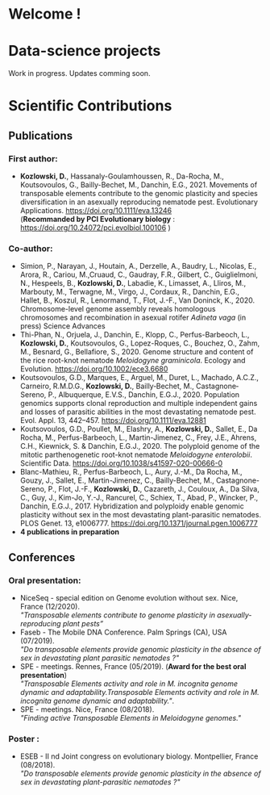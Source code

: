 # Welcome !

# Data-science projects

Work in progress. Updates comming soon.


# Scientific Contributions 

## Publications 

### First author:
- **Kozlowski, D.**, Hassanaly-Goulamhoussen, R., Da-Rocha, M., Koutsovoulos, G., Bailly-Bechet, M., Danchin, E.G., 2021. Movements of transposable elements contribute to the genomic plasticity and species diversification in an asexually reproducing nematode pest. Evolutionary Applications. https://doi.org/10.1111/eva.13246 <br>(**Recommanded by PCI Evolutionary biology** : https://doi.org/10.24072/pci.evolbiol.100106 )

### Co-author:
- Simion, P., Narayan, J., Houtain, A., Derzelle, A., Baudry, L., Nicolas, E., Arora, R., Cariou, M.,Cruaud, C., Gaudray, F.R., Gilbert, C., Guiglielmoni, N., Hespeels, B., **Kozlowski, D.**, Labadie, K., Limasset, A., Lliros, M., Marbouty, M., Terwagne, M., Virgo, J., Cordaux, R., Danchin, E.G., Hallet, B., Koszul, R., Lenormand, T., Flot, J.-F., Van Doninck, K., 2020. Chromosome-level genome assembly reveals homologous chromosomes and recombination in asexual rotifer _Adineta vaga_ (in press) Science Advances
- Thi-Phan, N., Orjuela, J., Danchin, E., Klopp, C., Perfus-Barbeoch, L., **Kozlowski, D.**, Koutsovoulos, G., Lopez-Roques, C., Bouchez, O., Zahm, M., Besnard, G., Bellafiore, S., 2020. Genome structure and content of the rice root-knot nematode _Meloidogyne graminicola_. Ecology and Evolution. https://doi.org/10.1002/ece3.6680
- Koutsovoulos, G.D., Marques, E., Arguel, M., Duret, L., Machado, A.C.Z., Carneiro, R.M.D.G., **Kozlowski, D.**, Bailly‐Bechet, M., Castagnone‐Sereno, P., Albuquerque, E.V.S., Danchin, E.G.J., 2020. Population genomics supports clonal reproduction and multiple independent gains and losses of parasitic abilities in the most devastating nematode pest. Evol. Appl. 13, 442–457. https://doi.org/10.1111/eva.12881
- Koutsovoulos, G.D., Poullet, M., Elashry, A., **Kozlowski, D.**, Sallet, E., Da Rocha, M., Perfus-Barbeoch, L., Martin-Jimenez, C., Frey, J.E., Ahrens, C.H., Kiewnick, S. \& Danchin, E.G.J., 2020. The polyploid genome of the mitotic parthenogenetic root-knot nematode _Meloidogyne enterolobii_. Scientific Data. https://doi.org/10.1038/s41597-020-00666-0
- Blanc-Mathieu, R., Perfus-Barbeoch, L., Aury, J.-M., Da Rocha, M., Gouzy, J., Sallet, E., Martin-Jimenez, C., Bailly-Bechet, M., Castagnone-Sereno, P., Flot, J.-F., **Kozlowski, D.**, Cazareth, J., Couloux, A., Da Silva, C., Guy, J., Kim-Jo, Y.-J., Rancurel, C., Schiex, T., Abad, P., Wincker, P., Danchin, E.G.J., 2017. Hybridization and polyploidy enable genomic plasticity without sex in the most devastating plant-parasitic nematodes. PLOS Genet. 13, e1006777. https://doi.org/10.1371/journal.pgen.1006777
- **4 publications in preparation** 

## Conferences 

### Oral presentation:
- NiceSeq - special edition on Genome evolution without sex. Nice, France (12/2020).<br>_"Transposable elements contribute to genome plasticity in asexually-reproducing plant pests”_
- Faseb - The Mobile DNA Conference. Palm Springs (CA), USA (07/2019).<br>_"Do transposable elements provide genomic plasticity in the absence of sex in devastating plant parasitic nematodes ?"_
- SPE - meetings. Rennes, France (05/2019). (**Award for the best oral presentation**)<br>_"Transposable Elements activity and role in M. incognita genome dynamic and adaptability.Transposable Elements activity and role in M. incognita genome dynamic and adaptability."_.
- SPE - meetings. Nice, France (08/2018).<br>_"Finding active Transposable Elements in Meloidogyne genomes."_

### Poster :
- ESEB - II nd Joint congress on evolutionary biology. Montpellier, France (08/2018).<br>_"Do transposable elements provide genomic plasticity in the absence of sex in devastating plant-parasitic nematodes ?"_
